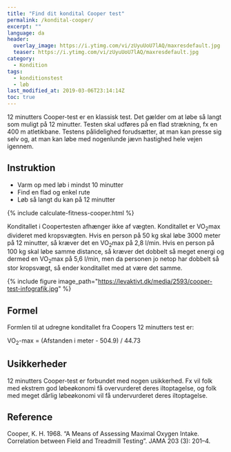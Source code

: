 ```yaml
---
title: "Find dit kondital Cooper test"
permalink: /kondital-cooper/
excerpt: ""
language: da
header:
  overlay_image: https://i.ytimg.com/vi/zUyuUoU7lAQ/maxresdefault.jpg
  teaser: https://i.ytimg.com/vi/zUyuUoU7lAQ/maxresdefault.jpg
category:
  - Kondition
tags:
  - konditionstest
  - løb
last_modified_at: 2019-03-06T23:14:14Z
toc: true
---
```


12 minutters Cooper-test er en klassisk test. Det gælder om at løbe så langt som muligt på 12 minutter. Testen skal udføres på en flad strækning, fx en 400 m atletikbane. Testens pålidelighed forudsætter, at man kan presse sig selv og, at man kan løbe med nogenlunde jævn hastighed hele vejen igennem.

## Instruktion

- Varm op med løb i mindst 10 minutter
- Find en flad og enkel rute
- Løb så langt du kan på 12 minutter

{% include calculate-fitness-cooper.html %}

Konditallet i Coopertesten afhænger ikke af vægten. Konditallet er VO<sub>2</sub>max divideret med kropsvægten. Hvis en person på 50 kg skal løbe 3000 meter på 12 minutter, så kræver det en VO<sub>2</sub>max på 2,8 l/min. Hvis en person på 100 kg skal løbe samme distance, så kræver det dobbelt så meget energi og dermed en VO<sub>2</sub>max på 5,6 l/min, men da personen jo netop har dobbelt så stor kropsvægt, så ender konditallet med at være det samme.

{% include figure image_path="https://levaktivt.dk/media/2593/cooper-test-infografik.jpg" %}

## Formel

Formlen til at udregne konditallet fra Coopers 12 minutters test er:

VO<sub>2</sub>-max = (Afstanden i meter - 504.9) / 44.73

## Usikkerheder

12 minutters Cooper-test er forbundet med nogen usikkerhed. Fx vil folk med ekstrem god løbeøkonomi få overvurderet deres iltoptagelse, og folk med meget dårlig løbeøkonomi vil få undervurderet deres iltoptagelse.

## Reference

Cooper, K. H. 1968. “A Means of Assessing Maximal Oxygen Intake. Correlation between Field and Treadmill Testing”. JAMA 203 (3): 201–4.
